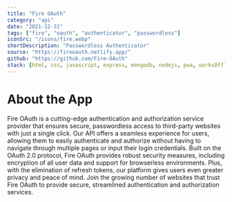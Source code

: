 ```yaml
---
title: "Fire OAuth"
category: "api"
date: "2021-12-31"
tags: ["fire", "oauth", "authenticator", "passwordless"]
iconSrc: "/icons/fire.webp"
shortDescription: "Passwordless Authenticator"
source: "https://fireoauth.netlify.app/"
github: "https://github.com/Fire-OAuth"
stack: [html, css, javascript, express, mongodb, nodejs, pwa, worksOffline]
---
```


# About the App

Fire OAuth is a cutting-edge authentication and authorization service provider that ensures secure, passwordless access to third-party websites with just a single click. Our API offers a seamless experience for users, allowing them to easily authenticate and authorize without having to navigate through multiple pages or input their login credentials. Built on the OAuth 2.0 protocol, Fire OAuth provides robust security measures, including encryption of all user data and support for browserless environments. Plus, with the elimination of refresh tokens, our platform gives users even greater privacy and peace of mind. Join the growing number of websites that trust Fire OAuth to provide secure, streamlined authentication and authorization services.
